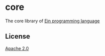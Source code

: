 # core

The core library of [Ein programming language](https://github.com/ein-lang/ein)

## License

[Apache 2.0](LICENSE)
